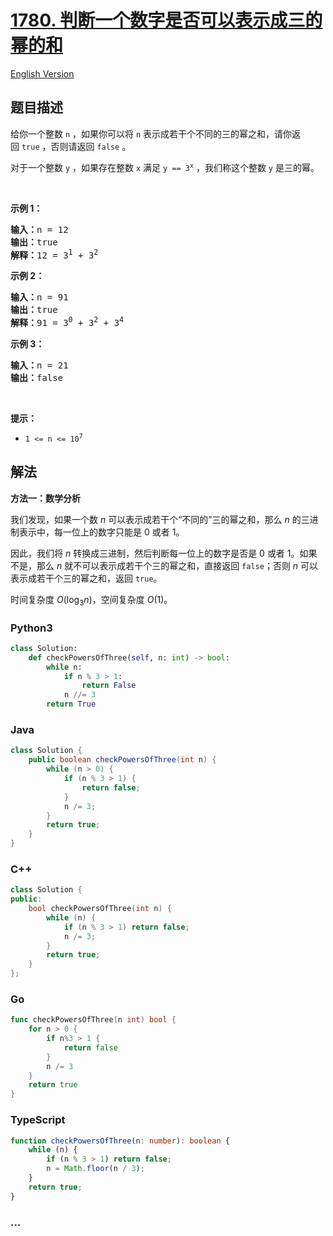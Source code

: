 # [1780. 判断一个数字是否可以表示成三的幂的和](https://leetcode.cn/problems/check-if-number-is-a-sum-of-powers-of-three)

[English Version](/solution/1700-1799/1780.Check%20if%20Number%20is%20a%20Sum%20of%20Powers%20of%20Three/README_EN.md)

## 题目描述

<!-- 这里写题目描述 -->

<p>给你一个整数 <code>n</code> ，如果你可以将 <code>n</code> 表示成若干个不同的三的幂之和，请你返回 <code>true</code> ，否则请返回 <code>false</code> 。</p>

<p>对于一个整数 <code>y</code> ，如果存在整数 <code>x</code> 满足 <code>y == 3<sup>x</sup></code> ，我们称这个整数 <code>y</code> 是三的幂。</p>

<p> </p>

<p><strong>示例 1：</strong></p>

<pre><b>输入：</b>n = 12
<b>输出：</b>true
<b>解释：</b>12 = 3<sup>1</sup> + 3<sup>2</sup>
</pre>

<p><strong>示例 2：</strong></p>

<pre><b>输入：</b>n = 91
<b>输出：</b>true
<b>解释：</b>91 = 3<sup>0</sup> + 3<sup>2</sup> + 3<sup>4</sup>
</pre>

<p><strong>示例 3：</strong></p>

<pre><b>输入：</b>n = 21
<b>输出：</b>false
</pre>

<p> </p>

<p><strong>提示：</strong></p>

<ul>
	<li><code>1 &lt;= n &lt;= 10<sup>7</sup></code></li>
</ul>

## 解法

<!-- 这里可写通用的实现逻辑 -->

**方法一：数学分析**

我们发现，如果一个数 $n$ 可以表示成若干个“不同的”三的幂之和，那么 $n$ 的三进制表示中，每一位上的数字只能是 $0$ 或者 $1$。

因此，我们将 $n$ 转换成三进制，然后判断每一位上的数字是否是 $0$ 或者 $1$。如果不是，那么 $n$ 就不可以表示成若干个三的幂之和，直接返回 `false`；否则 $n$ 可以表示成若干个三的幂之和，返回 `true`。

时间复杂度 $O(\log_3 n)$，空间复杂度 $O(1)$。

<!-- tabs:start -->

### **Python3**

<!-- 这里可写当前语言的特殊实现逻辑 -->

```python
class Solution:
    def checkPowersOfThree(self, n: int) -> bool:
        while n:
            if n % 3 > 1:
                return False
            n //= 3
        return True
```

### **Java**

<!-- 这里可写当前语言的特殊实现逻辑 -->

```java
class Solution {
    public boolean checkPowersOfThree(int n) {
        while (n > 0) {
            if (n % 3 > 1) {
                return false;
            }
            n /= 3;
        }
        return true;
    }
}
```

### **C++**

```cpp
class Solution {
public:
    bool checkPowersOfThree(int n) {
        while (n) {
            if (n % 3 > 1) return false;
            n /= 3;
        }
        return true;
    }
};
```

### **Go**

```go
func checkPowersOfThree(n int) bool {
	for n > 0 {
		if n%3 > 1 {
			return false
		}
		n /= 3
	}
	return true
}
```

### **TypeScript**

```ts
function checkPowersOfThree(n: number): boolean {
    while (n) {
        if (n % 3 > 1) return false;
        n = Math.floor(n / 3);
    }
    return true;
}
```

### **...**

```

```

<!-- tabs:end -->

